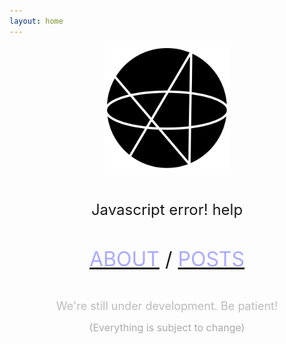 ```yaml
---
layout: home
---
```


<p align="center"><img id="azlogo" src="/assets/image/AZ2022.png" alt="AZ2022" width="200"/></p>
<br>
<p align="center"><font size="5"><span id="message"> Javascript error! help </span></font></p>
<script>
const messages = ["Welcome.", "Greetings.", "Hey", "aloha zero", "oopsie", "Good grief"]
const rand = Math.floor(Math.random() * messages.length)
var time = new Date().getHours();
if (time>=6 && time<12)
{messages[5] = "Good morning";}
if (time>=12 && time<18)
{messages[5] = "Good afternoon";}
if (time>=18 || time<2)
{messages[5] = "Good evening";}
if (time>=2 && time<6)
{messages[5] = "Kinda late innit?";}
document.getElementById("message").textContent=messages[rand];
console.log(rand+1);
if (rand == 4) { document.getElementById("azlogo").style.transform = "rotate("+ (25 % 360) +"deg)" }
</script>
<br>
<p align="center"><font size="6">
<a href="/about/"><font color ="#AAAAFF">ABOUT</font></a> 
/ 
<a href="/posts/"><font color ="#AAAAFF">POSTS</font></a>
</font></p>
<br>
<p align="center"><font color="#BBBBBB" size="4">We're still under development. Be patient!</font></p>
<p align="center"><font color="#AAAAAA" size="3">(Everything is subject to change)</font></p>
